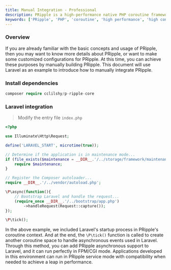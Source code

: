 ```yaml
---
title: Manual Integration - Professional
description: PRipple is a high-performance native PHP coroutine framework designed to handle high-concurrency, complex network communications and data operations. This document will introduce how to manually integrate PRipple into a Laravel project.
keywords: ['PRipple', 'PHP', 'coroutine', 'high performance', 'high concurrency']
---
```


### Overview

If you are already familiar with the basic concepts and usage of PRipple, then you may want to know more details about
PRipple, or want to make some customized configurations for PRipple.
At this time, you can achieve these purposes by manually building PRipple. This document will use Laravel as an example
to introduce how to manually integrate PRipple.

### Install dependencies

```php
composer require cclilshy/p-ripple-core
```

### Laravel integration

> Modify the entry file `index.php`

```php
<?php

use Illuminate\Http\Request;

define('LARAVEL_START', microtime(true));

// Determine if the application is in maintenance mode...
if (file_exists($maintenance = __DIR__.'/../storage/framework/maintenance.php')) {
    require $maintenance;
}

// Register the Composer autoloader...
require __DIR__.'/../vendor/autoload.php';

\P\async(function(){
    // Bootstrap Laravel and handle the request...
    (require_once __DIR__.'/../bootstrap/app.php')
        ->handleRequest(Request::capture());
});

\P\tick();
```

In the above example, we included Laravel's startup process in PRipple's coroutine context.
And at the end, the `\P\tick()` function is called to create another coroutine space to handle asynchronous events used
in Laravel.
Through this method, you can add PRipple asynchronous support to Laravel, and it can run perfectly in FPM/CGI mode.
Applications developed in this environment can run in PRipple service mode with compatibility when needed to achieve a
leap in performance.
